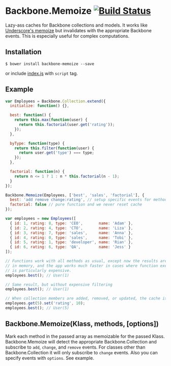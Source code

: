 # Backbone.Memoize [![Build Status](https://circleci.com/gh/activecell/backbone-memoize.png)](https://circleci.com/gh/activecell/backbone-memoize)

  Lazy-ass caches for Backbone collections and models.
  It works like [Underscore's memoize](http://documentcloud.github.io/underscore/#memoize)
  but invalidates with the appropriate Backbone events. This is especially
  useful for complex computations.

## Installation

    $ bower install backbone-memoize --save

  or include [index.js](https://github.com/activecell/backbone-memoize/blob/master/index.js) with `script` tag.

## Example

```js
var Employees = Backbone.Collection.extend({
  initialize: function() {},

  best: function() {
    return this.max(function(user) {
      return this.factorial(user.get('rating'));
    });
  },

  byType: function(type) {
    return this.filter(function(user) {
      return user.get('type') === type;
    });
  },

  factorial: function(n) {
    return n <= 1 ? 1 : n * this.factorial(n - 1);
  }
});

Backbone.Memoize(Employees, ['best', 'sales', 'factorial'], {
  best: 'add remove change:rating', // setup specific events for method
  factorial: false // pure function and we never reset cache
});

var employees = new Employees([
  { id: 1, rating: 8, type: 'CEO',       name: 'Adam' },
  { id: 2, rating: 4, type: 'CTO',       name: 'Liza' },
  { id: 3, rating: 7, type: 'sales',     name: 'Anna' },
  { id: 4, rating: 0, type: 'sales',     name: 'Tobi' },
  { id: 5, rating: 1, type: 'developer', name: 'Rian' },
  { id: 6, rating: 6, type: 'QA',        name: 'Jess' }
]);

// Functions work with all methods as usual, except now the results are stored
// in memory, and the app works much faster in cases where function execution
// is particularly expensive.
employees.best(); // User(1)

// Same result, but without expensive filtering
employees.best(); // User(1)

// When collection members are added, removed, or updated, the cache is reset
employees.get(5).set('rating', 10);
employees.best(); // User(5)
```

## Backbone.Memoize(Klass, methods, [options])

  Mark each method in the passed array as memoizable for the passed Klass.
  Backbone.Memoize will detect the appropriate Backbone.Collection and
  subscribe to `add`, `change`, and `remove` events.
  For classes other than Backbone.Collection it will only subscribe to `change`
  events.
  Also you can specify events with `options`. See example.
